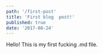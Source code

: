```yaml
---
path: '/first-post'
title: 'First blog  post!'
published: true
date: '2017-08-24'
---
```


Hello! This is my first fucking .md file.
